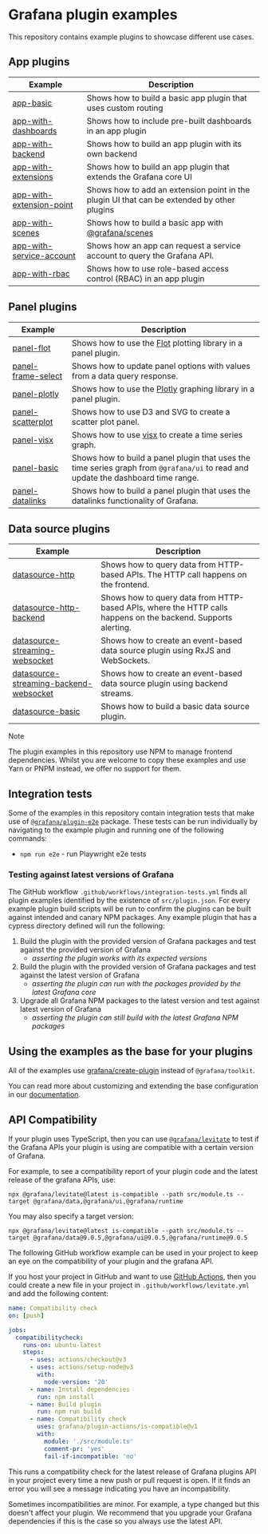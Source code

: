 # Grafana plugin examples

This repository contains example plugins to showcase different use cases.

## App plugins

| Example                                                       | Description                                                                                |
| ------------------------------------------------------------- | ------------------------------------------------------------------------------------------ |
| [app-basic](examples/app-basic)                               | Shows how to build a basic app plugin that uses custom routing                             |
| [app-with-dashboards](examples/app-with-dashboards)           | Shows how to include pre-built dashboards in an app plugin                                 |
| [app-with-backend](examples/app-with-backend)                 | Shows how to build an app plugin with its own backend                                      |
| [app-with-extensions](examples/app-with-extensions)           | Shows how to build an app plugin that extends the Grafana core UI                          |
| [app-with-extension-point](examples/app-with-extension-point) | Shows how to add an extension point in the plugin UI that can be extended by other plugins |
| [app-with-scenes](examples/app-with-scenes)                   | Shows how to build a basic app with [@grafana/scenes](https://github.com/grafana/scenes/)  |
| [app-with-service-account](examples/app-with-service-account) | Shows how an app can request a service account to query the Grafana API.                   |
| [app-with-rbac](examples/app-with-rbac)                       | Shows how to use role-based access control (RBAC) in an app plugin                         |

## Panel plugins

| Example                                           | Description                                                                                                                       |
| ------------------------------------------------- | --------------------------------------------------------------------------------------------------------------------------------- |
| [panel-flot](examples/panel-flot)                 | Shows how to use the [Flot](http://www.flotcharts.org) plotting library in a panel plugin.                                        |
| [panel-frame-select](examples/panel-frame-select) | Shows how to update panel options with values from a data query response.                                                         |
| [panel-plotly](examples/panel-plotly)             | Shows how to use the [Plotly](https://plotly.com/javascript/) graphing library in a panel plugin.                                 |
| [panel-scatterplot](examples/panel-scatterplot)   | Shows how to use D3 and SVG to create a scatter plot panel.                                                                       |
| [panel-visx](examples/panel-visx)                 | Shows how to use [visx](https://github.com/airbnb/visx) to create a time series graph.                                            |
| [panel-basic](examples/panel-basic)               | Shows how to build a panel plugin that uses the time series graph from `@grafana/ui` to read and update the dashboard time range. |
| [panel-datalinks](examples/panel-datalinks)       | Shows how to build a panel plugin that uses the datalinks functionality of Grafana.                                               |

## Data source plugins

| Example                                                                                   | Description                                                                                                   |
| ----------------------------------------------------------------------------------------- | ------------------------------------------------------------------------------------------------------------- |
| [datasource-http](examples/datasource-http)                                               | Shows how to query data from HTTP-based APIs. The HTTP call happens on the frontend.                          |
| [datasource-http-backend](examples/datasource-http-backend)                               | Shows how to query data from HTTP-based APIs, where the HTTP calls happens on the backend. Supports alerting. |
| [datasource-streaming-websocket](examples/datasource-streaming-websocket)                 | Shows how to create an event-based data source plugin using RxJS and WebSockets.                              |
| [datasource-streaming-backend-websocket](examples/datasource-streaming-backend-websocket) | Shows how to create an event-based data source plugin using backend streams.                                  |
| [datasource-basic](examples/datasource-basic)                                             | Shows how to build a basic data source plugin.                                                                |

> [!NOTE]
> The plugin examples in this repository use NPM to manage frontend dependencies. Whilst you are welcome to copy these examples and use Yarn or PNPM instead, we offer no support for them.

## Integration tests

Some of the examples in this repository contain integration tests that make use of [`@grafana/plugin-e2e`](https://npmjs.com/package/@grafana/plugin-e2e) package. These tests can be run individually by navigating to the example plugin and running one of the following commands:

- `npm run e2e` - run Playwright e2e tests

### Testing against latest versions of Grafana

The GitHub workflow `.github/workflows/integration-tests.yml` finds all plugin examples identified by the existence of `src/plugin.json`. For every example plugin build scripts will be run to confirm the plugins can be built against intended and canary NPM packages. Any example plugin that has a cypress directory defined will run the following:

1. Build the plugin with the provided version of Grafana packages and test against the provided version of Grafana
   - _asserting the plugin works with its expected versions_
2. Build the plugin with the provided version of Grafana packages and test against the latest version of Grafana
   - _asserting the plugin can run with the packages provided by the latest Grafana core_
3. Upgrade all Grafana NPM packages to the latest version and test against latest version of Grafana
   - _asserting the plugin can still build with the latest Grafana NPM packages_

## Using the examples as the base for your plugins

All of the examples use [grafana/create-plugin](https://grafana.com/developers/plugin-tools) instead of `@grafana/toolkit`.

You can read more about customizing and extending the base configuration in our [documentation](https://grafana.com/developers/plugin-tools/create-a-plugin/extend-a-plugin/extend-configurations).

## API Compatibility

If your plugin uses TypeScript, then you can use [`@grafana/levitate`](https://github.com/grafana/levitate/) to test if the Grafana APIs your plugin is using are compatible with a certain version of Grafana.

For example, to see a compatibility report of your plugin code and the latest release of the grafana APIs, use:

```
npx @grafana/levitate@latest is-compatible --path src/module.ts --target @grafana/data,@grafana/ui,@grafana/runtime

```

You may also specify a target version:

```
npx @grafana/levitate@latest is-compatible --path src/module.ts --target @grafana/data@9.0.5,@grafana/ui@9.0.5,@grafana/runtime@9.0.5

```

The following GitHub workflow example can be used in your project to keep an eye on the compatibility of your plugin and the grafana API.

If you host your project in GitHub and want to use [GitHub Actions](https://docs.github.com/en/actions), then you could create a new file in your project in `.github/workflows/levitate.yml` and add the following content:

```yaml
name: Compatibility check
on: [push]

jobs:
  compatibilitycheck:
    runs-on: ubuntu-latest
    steps:
      - uses: actions/checkout@v3
      - uses: actions/setup-node@v3
        with:
          node-version: '20'
      - name: Install dependencies
        run: npm install
      - name: Build plugin
        run: npm run build
      - name: Compatibility check
        uses: grafana/plugin-actions/is-compatible@v1
        with:
          module: './src/module.ts'
          comment-pr: 'yes'
          fail-if-incompatible: 'no'
```

This runs a compatibility check for the latest release of Grafana plugins API in your project every time a new push or pull request is open. If it finds an error you will see a message indicating you have an incompatibility.

Sometimes incompatibilities are minor. For example, a type changed but this doesn't affect your plugin. We recommend that you upgrade your Grafana dependencies if this is the case so you always use the latest API.
